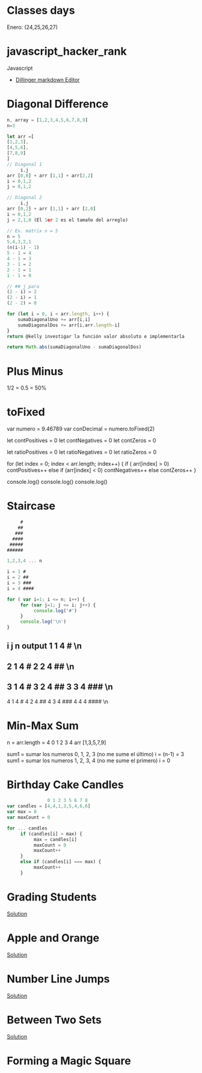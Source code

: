 # Classes days

Enero: (24,25,26,27)

# javascript_hacker_rank
Javascript
- [Dillinger markdown Editor](https://dillinger.io/)

# Diagonal Difference

```js
n, array = [1,2,3,4,5,6,7,8,9]
n=3

let arr =[
[1,2,3],
[4,5,6],
[7,8,9]
]
// Diagonal 1
     i,j
arr [0,0] + arr [1,1] + arr[2,2]
i = 0,1,2
j = 0,1,2

// Diagonal 2
     i,j
arr [0,2] + arr [1,1] + arr [2,0]
i = 0,1,2
j = 2,1,0 (El 1er 2 es el tamaño del arreglo)

// Ex. matrix n = 5
n = 5
5,4,3,2,1
(n(i-1) - 1)
5 - 1 = 4
4 - 1 = 3
3 - 1 = 2
2 - 1 = 1
1 - 1 = 0

// ## j para 
(2 - i) = 2
(2 - i) = 1
(2 - 2) = 0

for (let i = 0, i < arr.length, i++) {
    sumaDiagonalUno += arr[i,i]
    sumaDiagonalDos += arr[i,arr.length-i]
}
return @kelly investigar la función valor absoluto e implementarla

return Math.abs(sumaDiagonalUno - sumaDiagonalDos)

```



# Plus Minus
1/2 = 0.5 = 50%
# toFixed
var numero = 9.46789
var conDecimal = numero.toFixed(2) 

let contPositives = 0
let contNegatives = 0
let contZeros = 0

let ratioPositives = 0
let ratioNegatives = 0
let ratioZeros = 0

for (let index = 0; index < arr.length; index++) {
     if ( arr[index] > 0)
          contPositives++
     else if (arr[index] < 0)
          contNegatives++
     else
          contZeros++
}

console.log()
console.log()
console.log()


# Staircase

```js
     #
    ##
   ###
  ####
 #####
######

1,2,3,4 ... n

i = 1 # 
i = 2 ##
i = 3 ###
i = 4 ####

for ( var i=1; i <= n; i++) {
     for (var j=1; j <= i; j++) {
          console.log('#')
     }
     console.log('\n')
}
```
i    j    n    output
1    1    4    # \n
----
2    1    4    #
2    2    4    ## \n
----
3    1    4    #
3    2    4    ##
3    3    4    ### \n
----
4    1    4    #
4    2    4    ##
4    3    4    ###
4    4    4    #### \n



# Min-Max Sum
n = arr.length = 4
     0 1 2 3 4
arr [1,3,5,7,9]

sum1 = sumar los numeros 0, 1, 2, 3 (no me sume el último) i = (n-1) = 3
sum1 = sumar los numeros 1, 2, 3, 4 (no me sume el primero) i = 0


# Birthday Cake Candles

```js
               0 1 2 3 5 6 7 8
var candles = [4,4,1,3,5,4,6,6]
var max = 0
var maxCount = 0

for ... candles
     if (candles[i] > max) {
          max = candles[i]
          maxCount = 0 
          maxCount++
     }
     else if (candles[i] === max) {
          maxCount++
     }

```

# Grading Students
[Solution](./00_problems/GradingStudents.js)

# Apple and Orange
[Solution](./00_problems/AppleAndOrange.js)

# Number Line Jumps
[Solution](00_problems/NumberLineJumps.js)

# Between Two Sets
[Solution](00_problems/BetweenTwoSets.js)

# Forming a Magic Square
